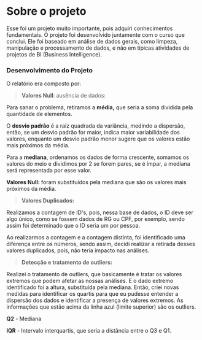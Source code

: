# **Sobre o projeto**

Esse foi um projeto muito importante, pois adquiri conhecimentos fundamentais. O projeto foi desenvolvido juntamente com o curso que conclui. Ele foi baseado em análise de dados gerais, como limpeza, manipulação e processamento de dados, e não em típicas atividades de projetos de BI (Business Intelligence).

### **Desenvolvimento do Projeto**

O relatório era composto por: 

> **Valores Null**: ausência de dados:

Para sanar o problema, retiramos a **média,** que seria a soma dividida pela quantidade de elementos.

O **desvio padrão** é a raiz quadrada da variância, medindo a dispersão, então, se um desvio padrão for maior, indica maior variabilidade dos valores, enquanto um desvio padrão menor sugere que os valores estão mais próximos da média.

Para a **mediana**, ordenamos os dados de forma crescente, somamos os valores do meio e dividimos por 2 se forem pares, se é ímpar, a mediana será representada por esse valor. 

**Valores Null:** foram substituídos pela mediana que são os valores mais próximos da média. 

> **Valores Duplicados:**

Realizamos a contagem de ID's, pois, nessa base de dados, o ID deve ser algo único, como se fossem dados de RG ou CPF, por exemplo, sendo assim foi determinado que o ID seria um por pessoa. 

Ao realizarmos a contagem e a contagem distinta, foi identificado uma diferença entre os números, sendo assim, decidi realizar a retirada desses valores duplicados, pois, não teria impacto nas análises. 

> **Detecção e tratamento de outliers:**

Realizei o tratamento de outliers, que basicamente é tratar os valores extremos que podem afetar as nossas análises. E o dado extremo identificado foi a altura, substituída pela mediana. 
Então, criei novas medidas para identificar os quartis para que eu pudesse entender a dispersão dos dados e identificar a presença de valores extremos. 
As informações que estão acima da linha azul (limite superior) são os outliers. 

**Q2** - Mediana

**IQR** - Intervalo interquartis, que seria a distância entre o Q3 e Q1. 
